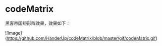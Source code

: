 # codeMatrix
黑客帝国矩形阵效果，效果如下：

![image]
(https://github.com/HanderUp/codeMatrix/blob/master/gif/codeMatrix.gif)
